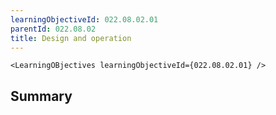 ```yaml
---
learningObjectiveId: 022.08.02.01
parentId: 022.08.02
title: Design and operation
---
```


```tsx eval
<LearningOBjectives learningObjectiveId={022.08.02.01} />
```

## Summary

